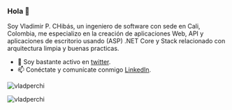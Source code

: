 ### Hola 👋

Soy Vladimir P. CHibás, un ingeniero de software con sede en Cali, Colombia, me especializo en la creación de aplicaciones Web, API y aplicaciones de escritorio usando (ASP) .NET Core y Stack relacionado con arquitectura limpia y buenas practicas.

- 🤔 Soy bastante activo en [twitter](https://twitter.com/vladperchi).
- 📫 Conéctate y comunícate conmigo [LinkedIn](https://www.linkedin.com/in/vladperchi).

<p align="left"> <img src="https://komarev.com/ghpvc/?username=vladperchi" alt="vladperchi" /> </p>

<p align="left">  
  <img src="https://github-readme-stats.vercel.app/api?username=vladperchi&show_icons=false" alt="vladperchi" />
 </p>
